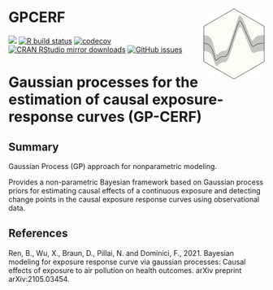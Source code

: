# GPCERF <a href="https://NSAPH-Software.github.io/GPCERF"><img src="man/figures/png/gpcerf_logo.png" align="right" width="120" /></a>

<!-- badges: start -->
[![](http://www.r-pkg.org/badges/version-last-release/GPCERF)](https://CRAN.R-project.org/package=GPCERF)
[![R build status](https://github.com/NSAPH-Software/GPCERF/workflows/R-CMD-check/badge.svg)](https://github.com/NSAPH-Software/GPCERF/actions)
[![codecov](https://codecov.io/gh/NSAPH-Software/GPCERF/branch/develop/graph/badge.svg?token=066ISL822N)](https://app.codecov.io/gh/NSAPH-Software/GPCERF)
[![CRAN RStudio mirror downloads](https://cranlogs.r-pkg.org/badges/grand-total/GPCERF)](http://www.r-pkg.org/pkg/gpcerf)
[![GitHub issues](https://img.shields.io/github/issues/nsaph-software/GPCERF)](https://github.com/NSAPH-Software/GPCERF/issues)
<!-- badges: end -->
 


# Gaussian processes for the estimation of causal exposure-response curves (GP-CERF)

## Summary
Gaussian Process (GP) approach for nonparametric modeling. 


Provides a non-parametric Bayesian framework based on Gaussian process priors for estimating causal effects of a continuous exposure and detecting change points in the causal exposure response curves using observational data.



## References

Ren, B., Wu, X., Braun, D., Pillai, N. and Dominici, F., 2021. Bayesian modeling for exposure response curve via gaussian processes: Causal effects of exposure to air pollution on health outcomes. arXiv preprint arXiv:2105.03454.
